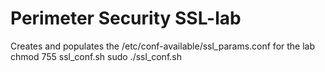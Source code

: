 # Perimeter Security SSL-lab
Creates and populates the /etc/conf-available/ssl_params.conf for the lab
chmod 755 ssl_conf.sh
sudo ./ssl_conf.sh

